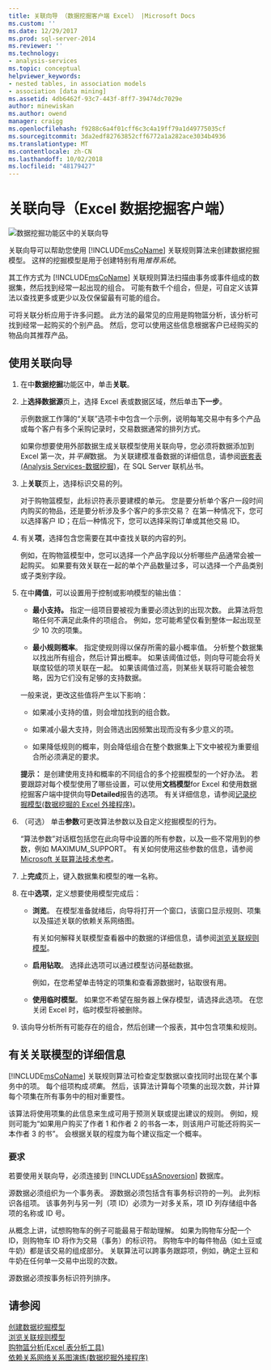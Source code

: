 ```yaml
---
title: 关联向导 （数据挖掘客户端 Excel） |Microsoft Docs
ms.custom: ''
ms.date: 12/29/2017
ms.prod: sql-server-2014
ms.reviewer: ''
ms.technology:
- analysis-services
ms.topic: conceptual
helpviewer_keywords:
- nested tables, in association models
- association [data mining]
ms.assetid: 4db6462f-93c7-443f-8ff7-39474dc7029e
author: minewiskan
ms.author: owend
manager: craigg
ms.openlocfilehash: f9288c6a4f01cff6c3c4a19ff79a1d49775035cf
ms.sourcegitcommit: 3da2edf82763852cff6772a1a282ace3034b4936
ms.translationtype: MT
ms.contentlocale: zh-CN
ms.lasthandoff: 10/02/2018
ms.locfileid: "48179427"
---
```

# <a name="associate-wizard-data-mining-client-for-excel"></a>关联向导（Excel 数据挖掘客户端）
  ![数据挖掘功能区中的关联向导](media/dmc-associate.gif "数据挖掘功能区中的关联向导")  
  
 关联向导可以帮助您使用 [!INCLUDE[msCoName](../includes/msconame-md.md)] 关联规则算法来创建数据挖掘模型。 这样的挖掘模型是用于创建特别有用*推荐系统*。  
  
 其工作方式为 [!INCLUDE[msCoName](../includes/msconame-md.md)] 关联规则算法扫描由事务或事件组成的数据集，然后找到经常一起出现的组合。 可能有数千个组合，但是，可自定义该算法以查找更多或更少以及仅保留最有可能的组合。  
  
 可将关联分析应用于许多问题。 此方法的最常见的应用是购物篮分析，该分析可找到经常一起购买的个别产品。 然后，您可以使用这些信息根据客户已经购买的物品向其推荐产品。  
  
## <a name="using-the-associate-wizard"></a>使用关联向导  
  
1.  在中**数据挖掘**功能区中，单击**关联**。  
  
2.  上**选择数据源**页上，选择 Excel 表或数据区域，然后单击**下一步**。  
  
     示例数据工作簿的“关联”选项卡中包含一个示例，说明每笔交易中有多个产品或每个客户有多个采购记录时，交易数据通常的排列方式。  
  
     如果你想要使用外部数据生成关联模型使用关联向导，您必须将数据添加到 Excel 第一次，并*平展*数据。 为关联建模准备数据的详细信息，请参阅[嵌套表&#40;Analysis Services-数据挖掘&#41;](data-mining/nested-tables-analysis-services-data-mining.md)，在 SQL Server 联机丛书。  
  
3.  上**关联**页上，选择标识交易的列。  
  
     对于购物篮模型，此标识符表示要建模的单元。 您是要分析单个客户一段时间内购买的物品，还是要分析涉及多个客户的多宗交易？ 在第一种情况下，您可以选择客户 ID；在后一种情况下，您可以选择采购订单或其他交易 ID。  
  
4.  有关**项**，选择包含您需要在其中查找关联的内容的列。  
  
     例如，在购物篮模型中，您可以选择一个产品字段以分析哪些产品通常会被一起购买。 如果要有效关联在一起的单个产品数量过多，可以选择一个产品类别或子类别字段。  
  
5.  在中**阈值**，可以设置用于控制或影响模型的输出值：  
  
    -   **最小支持。** 指定一组项目要被视为重要必须达到的出现次数。 此算法将忽略任何不满足此条件的项组合。 例如，您可能希望仅看到整体一起出现至少 10 次的项集。  
  
    -   **最小规则概率**。 指定使规则得以保存所需的最小概率值。 分析整个数据集以找出所有组合，然后计算出概率。 如果该阈值过低，则向导可能会将关联度较低的项关联在一起。 如果该阈值过高，则某些关联将可能会被忽略，因为它们没有足够的支持数据。  
  
     一般来说，更改这些值将产生以下影响：  
  
    -   如果减小支持的值，则会增加找到的组合数。  
  
    -   如果减小最大支持，则会筛选出因频繁出现而没有多少意义的项。  
  
    -   如果降低规则的概率，则会降低组合在整个数据集上下文中被视为重要组合所必须满足的要求。  
  
     **提示：** 是创建使用支持和概率的不同组合的多个挖掘模型的一个好办法。 若要跟踪对每个模型使用了哪些设置，可以使用**文档模型**for Excel 和使用数据挖掘客户端中提供向导**Detailed**报告的选项。 有关详细信息，请参阅[记录挖掘模型&#40;数据挖掘的 Excel 外接程序&#41;](documenting-mining-models-data-mining-add-ins-for-excel.md)。  
  
6.  （可选） 单击**参数**可更改算法参数以及自定义挖掘模型的行为。  
  
     “算法参数”对话框包括您在此向导中设置的所有参数，以及一些不常用到的参数，例如 MAXIMUM_SUPPORT。 有关如何使用这些参数的信息，请参阅[Microsoft 关联算法技术参考](data-mining/microsoft-association-algorithm-technical-reference.md)。  
  
7.  上**完成**页上，键入数据集和模型的唯一名称。  
  
8.  在中**选项**，定义想要使用模型完成后：  
  
    -   **浏览**。  在模型准备就绪后，向导将打开一个窗口，该窗口显示规则、项集以及描述关联的依赖关系网络图。  
  
         有关如何解释关联模型查看器中的数据的详细信息，请参阅[浏览关联规则模型](browsing-an-association-rules-model.md)。  
  
    -   **启用钻取**。 选择此选项可以通过模型访问基础数据。  
  
         例如，在您希望单击特定的项集和查看源数据时，钻取很有用。  
  
    -   **使用临时模型**。 如果您不希望在服务器上保存模型，请选择此选项。 在您关闭 Excel 时，临时模型将被删除。  
  
9. 该向导分析所有可能存在的组合，然后创建一个报表，其中包含项集和规则。  
  
## <a name="more-about-association-models"></a>有关关联模型的详细信息  
 [!INCLUDE[msCoName](../includes/msconame-md.md)] 关联规则算法可检查定型数据以查找同时出现在某个事务中的项。 每个组项构成*项集*。 然后，该算法计算每个项集的出现次数，并计算每个项集在所有事务中的相对重要性。  
  
 该算法将使用项集的此信息来生成可用于预测关联或提出建议的规则。 例如，规则可能为“如果用户购买了作者 1 和作者 2 的书各一本，则该用户可能还将购买一本作者 3 的书”。 会根据关联的程度为每个建议指定一个概率。  
  
### <a name="requirements"></a>要求  
 若要使用关联向导，必须连接到 [!INCLUDE[ssASnoversion](../includes/ssasnoversion-md.md)] 数据库。  
  
 源数据必须组织为一个事务表。 源数据必须包括含有事务标识符的一列。 此列标识各组项。 该事务列与另一列（项 ID）必须为一对多关系，项 ID 列存储组中各项的名称或 ID 号。  
  
 从概念上讲，试想购物车的例子可能最易于帮助理解。 如果为购物车分配一个 ID，则购物车 ID 将作为交易（事务）的标识符。 购物车中的每件物品（如土豆或牛奶）都是该交易的组成部分。 关联算法可以跨事务跟踪项，例如，确定土豆和牛奶在任何单一交易中出现的次数。  
  
 源数据必须按事务标识符列排序。  
  
## <a name="see-also"></a>请参阅  
 [创建数据挖掘模型](creating-a-data-mining-model.md)   
 [浏览关联规则模型](browsing-an-association-rules-model.md)   
 [购物篮分析&#40;Excel 表分析工具&#41;](shopping-basket-analysis-table-analysistools-for-excel.md)   
 [依赖关系网络关系图演练&#40;数据挖掘外接程序&#41;](dependency-network-diagram-walkthrough-data-mining-add-ins.md)  
  
  
